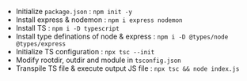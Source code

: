 - Initialize `package.json` : `npm init -y`
- Install express & nodemon : `npm i express nodemon`
- Install TS : `npm i -D typescript`
- Install type definations of node & express : `npm i -D @types/node @types/express`
- Initialize TS configuration : `npx tsc --init`
- Modify rootdir, outdir and module in `tsconfig.json`
- Transpile TS file & execute output JS file : `npx tsc && node index.js` 